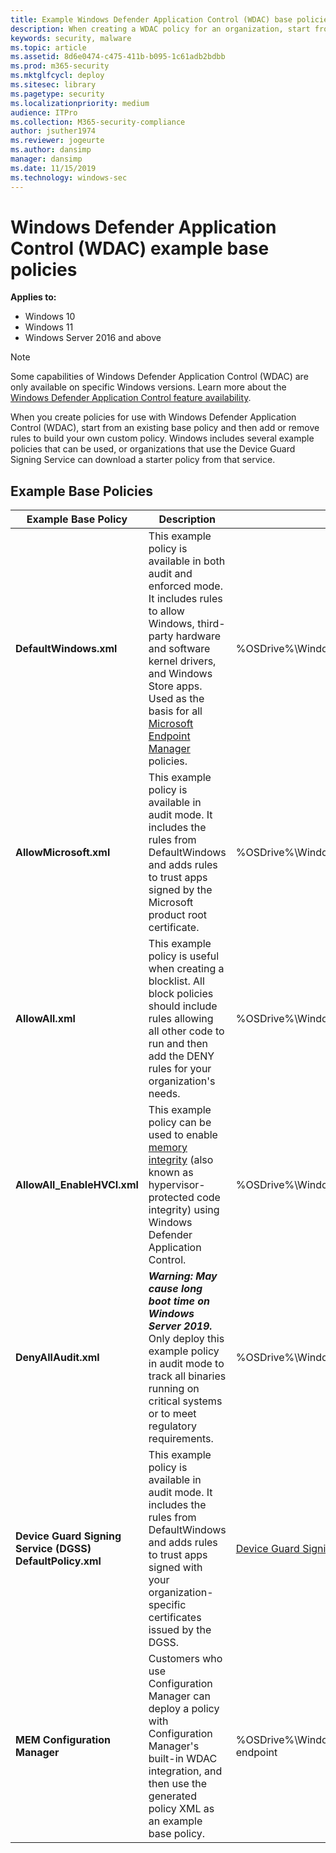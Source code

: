 ```yaml
---
title: Example Windows Defender Application Control (WDAC) base policies (Windows)
description: When creating a WDAC policy for an organization, start from one of the many available example base policies.
keywords: security, malware
ms.topic: article
ms.assetid: 8d6e0474-c475-411b-b095-1c61adb2bdbb
ms.prod: m365-security
ms.mktglfcycl: deploy
ms.sitesec: library
ms.pagetype: security
ms.localizationpriority: medium
audience: ITPro
ms.collection: M365-security-compliance
author: jsuther1974
ms.reviewer: jogeurte
ms.author: dansimp
manager: dansimp
ms.date: 11/15/2019
ms.technology: windows-sec
---
```


# Windows Defender Application Control (WDAC) example base policies

**Applies to:**

- Windows 10
- Windows 11
- Windows Server 2016 and above

>[!NOTE]
>Some capabilities of Windows Defender Application Control (WDAC) are only available on specific Windows versions. Learn more about the [Windows Defender Application Control feature availability](feature-availability.md).

When you create policies for use with Windows Defender Application Control (WDAC), start from an existing base policy and then add or remove rules to build your own custom policy. Windows includes several example policies that can be used, or organizations that use the Device Guard Signing Service can download a starter policy from that service.

## Example Base Policies

| **Example Base Policy** | **Description** | **Where it can be found** |
|----------------------------|---------------------------------------------------------------|--------|
| **DefaultWindows.xml** | This example policy is available in both audit and enforced mode. It includes rules to allow Windows, third-party hardware and software kernel drivers, and Windows Store apps. Used as the basis for all [Microsoft Endpoint Manager](https://www.microsoft.com/microsoft-365/microsoft-endpoint-manager) policies. | %OSDrive%\Windows\schemas\CodeIntegrity\ExamplePolicies |
| **AllowMicrosoft.xml** | This example policy is available in audit mode. It includes the rules from DefaultWindows and adds rules to trust apps signed by the Microsoft product root certificate. | %OSDrive%\Windows\schemas\CodeIntegrity\ExamplePolicies |
| **AllowAll.xml** | This example policy is useful when creating a blocklist. All block policies should include rules allowing all other code to run and then add the DENY rules for your organization's needs. | %OSDrive%\Windows\schemas\CodeIntegrity\ExamplePolicies |
| **AllowAll_EnableHVCI.xml** | This example policy can be used to enable [memory integrity](/windows/security/threat-protection/device-guard/memory-integrity) (also known as hypervisor-protected code integrity) using Windows Defender Application Control. | %OSDrive%\Windows\schemas\CodeIntegrity\ExamplePolicies |
| **DenyAllAudit.xml** | ***Warning: May cause long boot time on Windows Server 2019.*** Only deploy this example policy in audit mode to track all binaries running on critical systems or to meet regulatory requirements. | %OSDrive%\Windows\schemas\CodeIntegrity\ExamplePolicies |
| **Device Guard Signing Service (DGSS) DefaultPolicy.xml** | This example policy is available in audit mode. It includes the rules from DefaultWindows and adds rules to trust apps signed with your organization-specific certificates issued by the DGSS. | [Device Guard Signing Service NuGet Package](https://www.nuget.org/packages/Microsoft.Acs.Dgss.Client) |
| **MEM Configuration Manager** | Customers who use Configuration Manager can deploy a policy with Configuration Manager's built-in WDAC integration, and then use the generated policy XML as an example base policy. | %OSDrive%\Windows\CCM\DeviceGuard on a managed endpoint |
